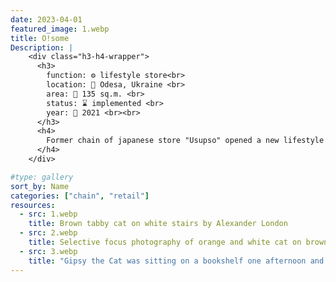 ```yaml
---
date: 2023-04-01
featured_image: 1.webp
title: O!some
Description: |
    <div class="h3-h4-wrapper">
      <h3>
        function: ⚙️ lifestyle store<br>
        location: 📍 Odesa, Ukraine <br>
        area: 📐 135 sq.m. <br>
        status: ⌛ implemented <br>
        year: 📅 2021 <br><br>
      </h3>
      <h4>
        Former chain of japanese store "Usupso" opened a new lifestyle store "O!some". The biggest part of customers are teenagers, then women and children. Here are two concepts. The first is black with bright brandwall at the end. The products are colourful, so they would stand out on a black background. Also there is a customize zone, where you could make your purchase unique.
      </h4>
    </div>

#type: gallery
sort_by: Name
categories: ["chain", "retail"]
resources:
  - src: 1.webp
    title: Brown tabby cat on white stairs by Alexander London
  - src: 2.webp
    title: Selective focus photography of orange and white cat on brown table by Amber Kipp
  - src: 3.webp
    title: "Gipsy the Cat was sitting on a bookshelf one afternoon and just stared right at me, kinda saying: “Will you take a picture already?”"
---
```

